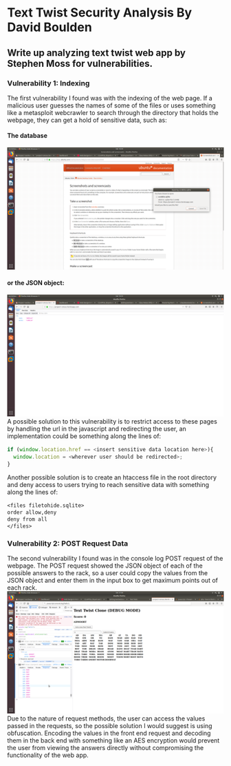 # Text Twist Security Analysis By David Boulden
## Write up analyzing text twist web app by Stephen Moss for vulnerabilities.
### Vulnerability 1: Indexing
The first vulnerability I found was with the indexing of the web page. If a malicious user guesses the names of some of the files or uses something like a metasploit webcrawler to search through the directory that holds the webpage, they can get a hold of sensitive data, such as:
#### The database
![Database Download](/text-twist-screenshots/sqlitedownload.png)
#### or the JSON object:
![JSON Object](/text-twist-screenshots/jsonobject.png)
A possible solution to this vulnerability is to restrict access to these pages by handling the url in the javascript and redirecting the user, an implementation could be something along the lines of:
```javascript
if (window.location.href == <insert sensitive data location here>){
  window.location = <wherever user should be redirected>;
}
```
Another possible solution is to create an htaccess file in the root directory and deny access to users trying to reach sensitive data with something along the lines of:
```
<files filetohide.sqlite>
order allow,deny
deny from all
</files>
```
### Vulnerability 2: POST Request Data
The second vulnerability I found was in the console log POST request of the webpage. The POST request showed the JSON object of each of the possible answers to the rack, so a user could copy the values from the JSON object and enter them in the input box to get maximum points out of each rack.
![POST Request](/text-twist-screenshots/postrequest.png)
Due to the nature of request methods, the user can access the values passed in the requests, so the possible solution I would suggest is using obfuscation. Encoding the values in the front end request and decoding them in the back end with something like an AES encryption would prevent the user from viewing the answers directly without compromising the functionality of the web app.
